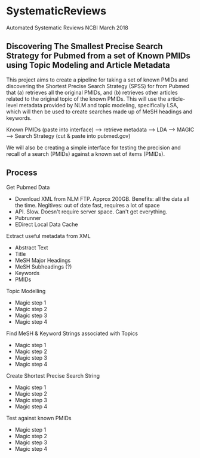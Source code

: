 # SystematicReviews
Automated Systematic Reviews
NCBI March 2018


## Discovering The Smallest Precise Search Strategy for Pubmed from a set of Known PMIDs using Topic Modeling and Article Metadata

This project aims to create a pipeline for taking a set of known PMIDs and discovering the Shortest Precise Search Strategy (SPSS) for from Pubmed that (a) retrieves all the original PMIDs, and (b) retrieves other articles related to the original topic of the known PMIDs. This will use the article-level metadata provided by NLM and topic modeling, specifically LSA, which will then be used to create searches made up of MeSH headings and keywords. 

Known PMIDs (paste into interface) --> retrieve metadata --> LDA --> MAGIC --> Search Strategy (cut & paste into pubmed.gov)

We will also be creating a simple interface for testing the precision and recall of a search (PMIDs) against a known set of items (PMIDs). 


## Process

Get Pubmed Data
- Download XML from NLM FTP. Approx 200GB. Benefits: all the data all the time. Negitives: out of date fast, requires a lot of space
- API. Slow. Doesn't require server space. Can't get everything. 
- Pubrunner
- EDirect Local Data Cache

Extract useful metadata from XML
- Abstract Text
- Title
- MeSH Major Headings
- MeSH Subheadings (?)
- Keywords
- PMIDs

Topic Modelling
- Magic step 1
- Magic step 2
- Magic step 3
- Magic step 4

Find MeSH & Keyword Strings associated with Topics
- Magic step 1
- Magic step 2
- Magic step 3
- Magic step 4

Create Shortest Precise Search String 
- Magic step 1
- Magic step 2
- Magic step 3
- Magic step 4

Test against known PMIDs
- Magic step 1
- Magic step 2
- Magic step 3
- Magic step 4



